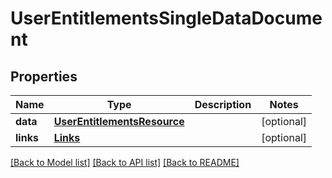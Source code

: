 # UserEntitlementsSingleDataDocument

## Properties
Name | Type | Description | Notes
------------ | ------------- | ------------- | -------------
**data** | [**UserEntitlementsResource**](UserEntitlementsResource.md) |  | [optional] 
**links** | [**Links**](Links.md) |  | [optional] 

[[Back to Model list]](../README.md#documentation-for-models) [[Back to API list]](../README.md#documentation-for-api-endpoints) [[Back to README]](../README.md)


